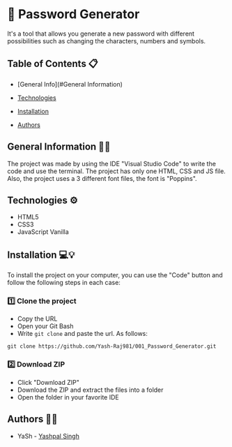 # 🔑 Password Generator

It's a tool that allows you generate a new password with different possibilities such as changing the characters, numbers and symbols.

## Table of Contents 📋

- [General Info](#General Information)

- [Technologies](#Technologies)

- [Installation](#Installation)

- [Authors](#Authors)

## General Information 🙋‍♂️

The project was made by using the IDE "Visual Studio Code" to write the code and use the terminal. The project has only one HTML, CSS and JS file. Also, the project uses a 3 different font files, the font is "Poppins".

## Technologies ⚙️

- HTML5
- CSS3
- JavaScript Vanilla

## Installation 💻💡

To install the project on your computer, you can use the "Code" button and follow the following steps in each case:

### 1️⃣ Clone the project

- Copy the URL
- Open your Git Bash
- Write `git clone` and paste the url. As follows:

```
git clone https://github.com/Yash-Raj981/001_Password_Generator.git
```

### 2️⃣ Download ZIP

- Click "Download ZIP"
- Download the ZIP and extract the files into a folder
- Open the folder in your favorite IDE

## Authors 🦸‍♀️

- YaSh - [Yashpal Singh](https://github.com/Yash-Raj981)
